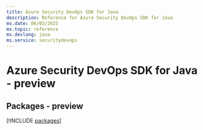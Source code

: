 ```yaml
---
title: Azure Security DevOps SDK for Java
description: Reference for Azure Security DevOps SDK for Java
ms.date: 06/03/2025
ms.topic: reference
ms.devlang: java
ms.service: securitydevops
---
```

# Azure Security DevOps SDK for Java - preview
## Packages - preview
[!INCLUDE [packages](security-devops-index.md)]